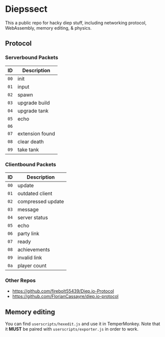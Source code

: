 # Diepssect

This a public repo for hacky diep stuff, including networking protocol, WebAssembly, memory editing, & physics.

## Protocol

### Serverbound Packets
|  ID  |   Description   |
|------|-----------------|
| `00` | init            |
| `01` | input           |
| `02` | spawn           |
| `03` | upgrade build   |
| `04` | upgrade tank    |
| `05` | echo            |
| `06` |                 |
| `07` | extension found |
| `08` | clear death     |
| `09` | take tank       |

### Clientbound Packets
|  ID  |    Description    |
|------|-------------------|
| `00` | update            |
| `01` | outdated client   |
| `02` | compressed update |
| `03` | message           |
| `04` | server status     |
| `05` | echo              |
| `06` | party link        |
| `07` | ready             |
| `08` | achievements      |
| `09` | invalid link      |
| `0a` | player count      |

### Other Repos

- https://github.com/firebolt55439/Diep.io-Protocol
- https://github.com/FlorianCassayre/diep.io-protocol

## Memory editing

You can find `userscripts/hexedit.js` and use it in TemperMonkey. Note that it **MUST** be paired with `userscripts/exporter.js` in order to work.
